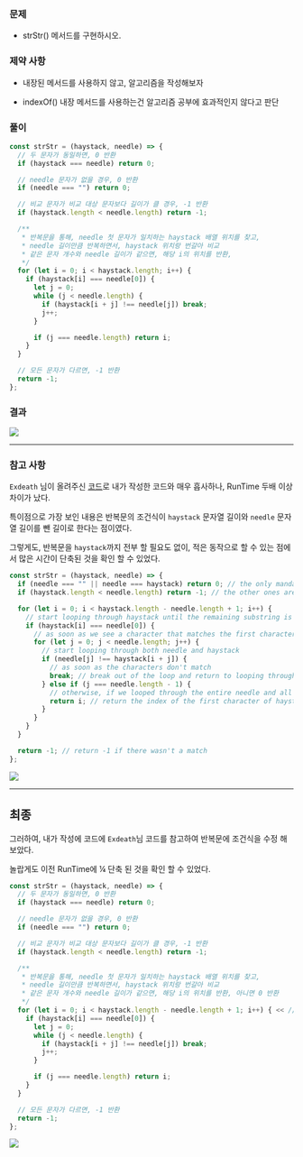 ### 문제

- strStr() 메서드를 구현하시오.

### 제약 사항

- 내장된 메서드를 사용하지 않고, 알고리즘을 작성해보자

- indexOf() 내장 메서드를 사용하는건 알고리즘 공부에 효과적인지 않다고 판단

### 풀이

```js
const strStr = (haystack, needle) => {
  // 두 문자가 동일하면, 0 반환
  if (haystack === needle) return 0;

  // needle 문자가 없을 경우, 0 반환
  if (needle === "") return 0;

  // 비교 문자가 비교 대상 문자보다 길이가 클 경우, -1 반환
  if (haystack.length < needle.length) return -1;

  /**
   * 반복문을 통해, needle 첫 문자가 일치하는 haystack 배열 위치를 찾고,
   * needle 길이만큼 반복하면서, haystack 위치랑 번갈아 비교
   * 같은 문자 개수와 needle 길이가 같으면, 해당 i의 위치를 반환,
   */
  for (let i = 0; i < haystack.length; i++) {
    if (haystack[i] === needle[0]) {
      let j = 0;
      while (j < needle.length) {
        if (haystack[i + j] !== needle[j]) break;
        j++;
      }

      if (j === needle.length) return i;
    }
  }

  // 모든 문자가 다르면, -1 반환
  return -1;
};
```

### 결과

![](https://user-images.githubusercontent.com/42952358/131094885-7c114f33-bc1d-42b1-9f7e-766e463b75ee.png)

---

### 참고 사항

`Exdeath` 님이 올려주신 [코드](https://leetcode.com/problems/implement-strstr/discuss/590911/JavaScript-solution.-No-built-in-methods.)로 내가 작성한 코드와 매우 흡사하나, RunTime 두배 이상 차이가 났다.

특이점으로 가장 보인 내용은 반복문의 조건식이 `haystack` 문자열 길이와 `needle` 문자열 길이를 뺀 길이로 한다는 점이였다.

그렇게도, 반복문을 `haystack`까지 전부 할 필요도 없이, 적은 동작으로 할 수 있는 점에서 많은 시간이 단축된 것을 확인 할 수 있었다.

```js
const strStr = (haystack, needle) => {
  if (needle === "" || needle === haystack) return 0; // the only mandatory check here is (needle === '')
  if (haystack.length < needle.length) return -1; // the other ones are for efficiency

  for (let i = 0; i < haystack.length - needle.length + 1; i++) {
    // start looping through haystack until the remaining substring is shorter than needle
    if (haystack[i] === needle[0]) {
      // as soon as we see a character that matches the first character of needle
      for (let j = 0; j < needle.length; j++) {
        // start looping through both needle and haystack
        if (needle[j] !== haystack[i + j]) {
          // as soon as the characters don't match
          break; // break out of the loop and return to looping through haystack
        } else if (j === needle.length - 1) {
          // otherwise, if we looped through the entire needle and all of the characters matched
          return i; // return the index of the first character of haystack with which we started the loop
        }
      }
    }
  }

  return -1; // return -1 if there wasn't a match
};
```

![](https://user-images.githubusercontent.com/42952358/131096207-b20bc885-81cf-4d43-8941-8d9f5ea15ed1.png)

---

## 최종

그러하여, 내가 작성에 코드에 `Exdeath`님 코드를 참고하여 반복문에 조건식을 수정 해보았다.

놀랍게도 이전 RunTime에 ¼ 단축 된 것을 확인 할 수 있었다.

```js
const strStr = (haystack, needle) => {
  // 두 문자가 동일하면, 0 반환
  if (haystack === needle) return 0;

  // needle 문자가 없을 경우, 0 반환
  if (needle === "") return 0;

  // 비교 문자가 비교 대상 문자보다 길이가 클 경우, -1 반환
  if (haystack.length < needle.length) return -1;

  /**
   * 반복문을 통해, needle 첫 문자가 일치하는 haystack 배열 위치를 찾고,
   * needle 길이만큼 반복하면서, haystack 위치랑 번갈아 비교
   * 같은 문자 개수와 needle 길이가 같으면, 해당 i의 위치를 반환, 아니면 0 반환
   */
  for (let i = 0; i < haystack.length - needle.length + 1; i++) { << // 해당 조건식 수정
    if (haystack[i] === needle[0]) {
      let j = 0;
      while (j < needle.length) {
        if (haystack[i + j] !== needle[j]) break;
        j++;
      }

      if (j === needle.length) return i;
    }
  }

  // 모든 문자가 다르면, -1 반환
  return -1;
};
```

![](https://user-images.githubusercontent.com/42952358/131097294-70a6403c-9d33-4282-84b7-3bdb1fad78c1.png)
